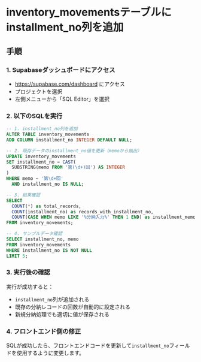 # inventory_movementsテーブルにinstallment_no列を追加

## 手順

### 1. Supabaseダッシュボードにアクセス
- https://supabase.com/dashboard にアクセス
- プロジェクトを選択
- 左側メニューから「SQL Editor」を選択

### 2. 以下のSQLを実行

```sql
-- 1. installment_no列を追加
ALTER TABLE inventory_movements
ADD COLUMN installment_no INTEGER DEFAULT NULL;

-- 2. 既存データのinstallment_no値を更新（memoから抽出）
UPDATE inventory_movements
SET installment_no = CAST(
  SUBSTRING(memo FROM '第(\d+)回') AS INTEGER
)
WHERE memo ~ '第\d+回'
  AND installment_no IS NULL;

-- 3. 結果確認
SELECT
  COUNT(*) as total_records,
  COUNT(installment_no) as records_with_installment_no,
  COUNT(CASE WHEN memo LIKE '%分納入力%' THEN 1 END) as installment_memo_records
FROM inventory_movements;

-- 4. サンプルデータ確認
SELECT installment_no, memo
FROM inventory_movements
WHERE installment_no IS NOT NULL
LIMIT 5;
```

### 3. 実行後の確認

実行が成功すると：
- `installment_no`列が追加される
- 既存の分納レコードの回数が自動的に設定される
- 新規分納処理でも適切に値が保存される

### 4. フロントエンド側の修正

SQLが成功したら、フロントエンドコードを更新して`installment_no`フィールドを使用するように変更します。